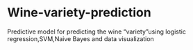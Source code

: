 # Wine-variety-prediction
Predictive model for predicting the wine “variety”using logistic regression,SVM,Naive Bayes and data visualization
